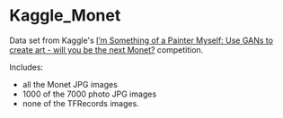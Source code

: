 # Kaggle_Monet

Data set from Kaggle's [I’m Something of a Painter Myself: Use GANs to create art - will you be the next Monet?](https://www.kaggle.com/c/gan-getting-started/overview) competition.

Includes: 
- all the Monet JPG images
- 1000 of the 7000 photo JPG images
- none of the TFRecords images.

